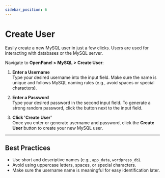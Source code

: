 ```yaml
---
sidebar_position: 6
---
```


# Create User

Easily create a new MySQL user in just a few clicks. Users are used for interacting with databases or the MySQL server.

Navigate to **OpenPanel > MySQL > Create User**:

1. **Enter a Username**  
   Type your desired username into the input field. Make sure the name is unique and follows MySQL naming rules (e.g., avoid spaces or special characters).

2. **Enter a Password**  
   Type your desired password in the second input field. To generate a strong random password, click the button next to the input field.

3. **Click 'Create User'**  
   Once you enter or generate username and password, click the **Create User** button to create your new MySQL user.

---

## Best Practices

- Use short and descriptive names (e.g., `app_data`, `wordpress_db`).
- Avoid using uppercase letters, spaces, or special characters.
- Make sure the username name is meaningful for easy identification later.
